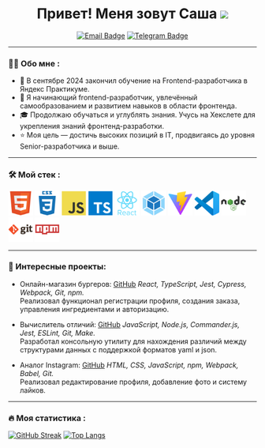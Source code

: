 <h1 align="center">Привет! Меня зовут Саша <img src="https://media.giphy.com/media/hvRJCLFzcasrR4ia7z/giphy.gif" width="30px" /></h1>

<div align="center">
  
[![Email Badge](https://img.shields.io/badge/Email-red?style=for-the-badge&logo=gmail&logoColor=white)](mailto:alexsavone@yandex.ru)
[![Telegram Badge](https://img.shields.io/badge/Telegram-blue?style=for-the-badge&logo=telegram&logoColor=white)](https://t.me/alex_sav_one)

</div>

---

### :man_technologist: Обо мне :

- :book: В сентябре 2024 закончил обучение на Frontend-разработчика в Яндекс Практикуме.
- :rocket: Я начинающий frontend-разработчик, увлечённый самообразованием и развитием навыков в области фронтенда.
- :mortar_board: Продолжаю обучаться и углублять знания. Учусь на Хекслете для укрепления знаний фронтенд-разработки.
- :star: Моя цель — достичь высоких позиций в IT, продвигаясь до уровня Senior-разработчика и выше.

---

### :hammer_and_wrench: Мой стек :

<div>
  <img src="https://github.com/devicons/devicon/blob/master/icons/html5/html5-original.svg" title="HTML5" alt="HTML" width="50" height="50" />
  <img src="https://github.com/devicons/devicon/blob/master/icons/css3/css3-plain-wordmark.svg" title="CSS3" alt="CSS" width="50" height="50" />
  <img src="https://github.com/devicons/devicon/blob/master/icons/javascript/javascript-original.svg" title="JavaScript" alt="JavaScript" width="50" height="50" />
  <img src="https://github.com/devicons/devicon/blob/master/icons/typescript/typescript-original.svg" title="TypeScript" alt="TypeScript" width="50" height="50" />
  <img src="https://github.com/devicons/devicon/blob/master/icons/react/react-original-wordmark.svg" title="React" alt="React" width="50" height="50" />
  <img src="https://github.com/devicons/devicon/blob/master/icons/webpack/webpack-original.svg" title="Webpack" alt="Webpack" width="50" height="50" />
  <img src="https://github.com/devicons/devicon/blob/master/icons/vitejs/vitejs-original.svg" title="Vitejs" alt="Vitejs" width="50" height="50" />
  <img src="https://github.com/devicons/devicon/blob/master/icons/vscode/vscode-original.svg" title="vscode" alt="vscode" width="50" height="50" />
  <img src="https://github.com/devicons/devicon/blob/master/icons/nodejs/nodejs-original-wordmark.svg" title="NodeJS" alt="NodeJS" width="50" height="50" />
  <img src="https://github.com/devicons/devicon/blob/master/icons/git/git-original-wordmark.svg" title="Git" alt="Git" width="50" height="50" />
  <img src="https://github.com/devicons/devicon/blob/master/icons/npm/npm-original-wordmark.svg" title="NPM" alt="NPM" width="50" height="50" />
</div>

---

### :rocket: Интересные проекты:

- Онлайн-магазин бургеров: [GitHub](https://github.com/AlexSavOne/stellar-burger) *React, TypeScript, Jest, Cypress, Webpack, Git, npm.*  
  Реализовал функционал регистрации профиля, создания заказа, управления ингредиентами и авторизацию.

- Вычислитель отличий: [GitHub](https://github.com/AlexSavOne/frontend-project-46) *JavaScript, Node.js, Commander.js, Jest, ESLint, Git, Make.*  
  Разработал консольную утилиту для нахождения различий между структурами данных с поддержкой форматов yaml и json.

- Аналог Instagram: [GitHub](https://github.com/AlexSavOne/mesto-project-ff) *HTML, CSS, JavaScript, npm, Webpack, Babel, Git.*  
  Реализовал редактирование профиля, добавление фото и систему лайков.
  
---

### :fire: Моя статистика :

[![GitHub Streak](https://github-readme-streak-stats.herokuapp.com?user=AlexSavOne&theme=buefy&hide_border=true&locale=ru&card_width=520&card_height=160)](https://git.io/streak-stats)
[![Top Langs](https://github-readme-stats.vercel.app/api/top-langs/?username=AlexSavOne&layout=compact)](https://github.com/anuraghazra/github-readme-stats)
